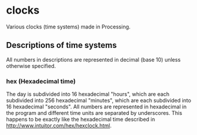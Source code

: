 # clocks
Various clocks (time systems) made in Processing.

## Descriptions of time systems
All numbers in descriptions are represented in decimal (base 10) unless otherwise specified.

### hex (Hexadecimal time)
The day is subdivided into 16 hexadecimal "hours", which are each subdivided into 256 hexadecimal "minutes", which are each subdivided into 16 hexadecimal "seconds". All numbers are represented in hexadecimal in the program and different time units are separated by underscores.
This happens to be exactly like the hexadecimal time described in http://www.intuitor.com/hex/hexclock.html.
